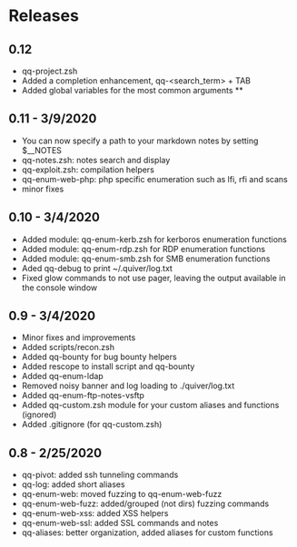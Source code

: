 # Releases

## 0.12

* qq-project.zsh
* Added a completion enhancement, qq-<search_term> + TAB
* Added global variables for the most common arguments
** 

## 0.11 - 3/9/2020

* You can now specify a path to your markdown notes by setting $__NOTES
* qq-notes.zsh: notes search and display 
* qq-exploit.zsh: compilation helpers
* qq-enum-web-php: php specific enumeration such as lfi, rfi and scans
* minor fixes 

## 0.10 - 3/4/2020

* Added module: qq-enum-kerb.zsh for kerboros enumeration functions
* Added module: qq-enum-rdp.zsh for RDP enumeration functions
* Added module: qq-enum-smb.zsh for SMB enumeration functions
* Aded qq-debug to print ~/.quiver/log.txt 
* Fixed glow commands to not use pager, leaving the output available in the console window

## 0.9 - 3/4/2020

* Minor fixes and improvements
* Added scripts/recon.zsh
* Added qq-bounty for bug bounty helpers
* Added rescope to install script and qq-bounty
* Added qq-enum-ldap
* Removed noisy banner and log loading to ./quiver/log.txt
* Added qq-enum-ftp-notes-vsftp
* Added qq-custom.zsh module for your custom aliases and functions (ignored)
* Added .gitignore (for qq-custom.zsh)

## 0.8 - 2/25/2020

* qq-pivot: added ssh tunneling commands
* qq-log: added short aliases
* qq-enum-web: moved fuzzing to qq-enum-web-fuzz
* qq-enum-web-fuzz: added/grouped (not dirs) fuzzing commands
* qq-enum-web-xss: added XSS helpers
* qq-enum-web-ssl: added SSL commands and notes
* qq-aliases: better organization, added aliases for custom functions



